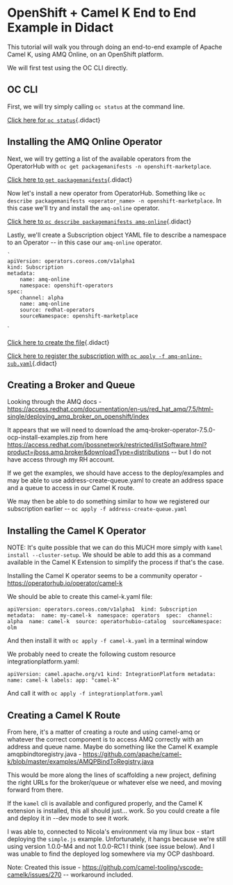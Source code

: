 # OpenShift + Camel K End to End Example in Didact

This tutorial will walk you through doing an end-to-end example of Apache Camel K, using AMQ Online, on an OpenShift platform. 

We will first test using the OC CLI directly.

## OC CLI

First, we will try simply calling `oc status` at the command line.

[Click here for `oc status`](didact://?commandId=vscode.didact.sendNamedTerminalAString&text=OCTerminal$$oc%20status "Call `oc status` in a terminal window"){.didact}

## Installing the AMQ Online Operator

Next, we will try getting a list of the available operators from the OperatorHub with `oc get packagemanifests -n openshift-marketplace`.

[Click here to `get packagemanifests`](didact://?commandId=vscode.didact.sendNamedTerminalAString&text=OCTerminal$$oc%20get%20packagemanifests%20-n%20openshift-marketplace "Call `oc get packagemanifests -n openshift-marketplace` in a terminal window"){.didact}

Now let's install a new operator from OperatorHub. Something like `oc describe packagemanifests <operator_name> -n openshift-marketplace`. In this case we'll try and install the `amq-online` operator.

[Click here to `oc describe packagemanifests amq-online`](didact://?commandId=vscode.didact.sendNamedTerminalAString&text=OCTerminal$$oc%20describe%20packagemanifests%20amq-online%20-n%20openshift-marketplace "Call `oc describe packagemanifests amq-online -n openshift-marketplace` in a terminal window"){.didact}

Lastly, we'll create a Subscription object YAML file to describe a namespace to an Operator -- in this case our `amq-online` operator.

    `
    apiVersion: operators.coreos.com/v1alpha1
    kind: Subscription
    metadata:
        name: amq-online
        namespace: openshift-operators 
    spec:
        channel: alpha
        name: amq-online 
        source: redhat-operators 
        sourceNamespace: openshift-marketplace
`

[Click here to create the file](didact://?commandId=vscode.didact.scaffoldProject&extFilePath=redhat.didact-oc-test/didact/amq-online-sub.json&completion=Created%20subscription%20yaml%20file.){.didact}

[Click here to register the subscription with `oc apply -f amq-online-sub.yaml`](didact://?commandId=vscode.didact.sendNamedTerminalAString&text=OCTerminal$$oc%20apply%20-f%20amq-online-sub.yaml "Call `oc apply -f amq-online-sub.yaml` in a terminal window"){.didact}

## Creating a Broker and Queue

Looking through the AMQ docs - https://access.redhat.com/documentation/en-us/red_hat_amq/7.5/html-single/deploying_amq_broker_on_openshift/index

It appears that we will need to download the amq-broker-operator-7.5.0-ocp-install-examples.zip from here https://access.redhat.com/jbossnetwork/restricted/listSoftware.html?product=jboss.amq.broker&downloadType=distributions -- but I do not have access through my RH account.

If we get the examples, we should have access to the deploy/examples and may be able to use address-create-queue.yaml to create an address space and a queue to access in our Camel K route. 

We may then be able to do something similar to how we registered our subscription earlier -- `oc apply -f address-create-queue.yaml`

## Installing the Camel K Operator

NOTE: It's quite possible that we can do this MUCH more simply with `kamel install --cluster-setup`. We should be able to add this as a command available in the Camel K Extension to simplify the process if that's the case. 

Installing the Camel K operator seems to be a community operator - https://operatorhub.io/operator/camel-k 

We should be able to create this camel-k.yaml file:

`
apiVersion: operators.coreos.com/v1alpha1 
kind: Subscription 
metadata: 
    name: my-camel-k 
    namespace: operators 
spec: 
    channel: alpha 
    name: camel-k 
    source: operatorhubio-catalog 
    sourceNamespace: olm
`

And then install it with `oc apply -f camel-k.yaml` in a terminal window

We probably need to create the following custom resource integrationplatform.yaml:

`
apiVersion: camel.apache.org/v1
kind: IntegrationPlatform
metadata:
  name: camel-k
  labels:
    app: "camel-k"
`

And call it with `oc apply -f integrationplatform.yaml`

## Creating a Camel K Route

From here, it's a matter of creating a route and using camel-amq or whatever the correct component is to access AMQ correctly with an address and queue name. Maybe do something like the Camel K example amqpbindtoregistry.java - https://github.com/apache/camel-k/blob/master/examples/AMQPBindToRegistry.java 

This would be more along the lines of scaffolding a new project, defining the right URLs for the broker/queue or whatever else we need, and moving forward from there. 

If the `kamel` cli is available and configured properly, and the Camel K extension is installed, this all should just... work. So you could create a file and deploy it in --dev mode to see it work.

I was able to, connected to Nicola's environment via my linux box - start deploying the `simple.js` example. Unfortunately, it hangs because we're still using version 1.0.0-M4 and not 1.0.0-RC1 I think (see issue below). And I was unable to find the deployed log somewhere via my OCP dashboard. 

Note: Created this issue - https://github.com/camel-tooling/vscode-camelk/issues/270 -- workaround included.
